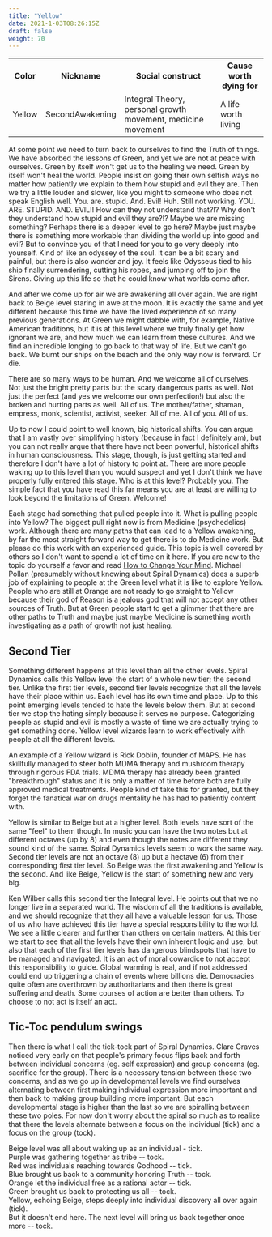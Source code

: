 ```yaml
---
title: "Yellow"
date: 2021-1-03T08:26:15Z
draft: false
weight: 70
---
```

<table style="width:100%">
  <tr>
    <th>Color</th>
    <th>Nickname</th>
    <th>Social construct</th>
    <th>Cause worth dying for</th>
  </tr>
  <tr id="Yellow">
    <td>Yellow</td>
    <td>SecondAwakening</td>
    <td>Integral Theory, personal growth movement, medicine movement</td>
    <td>A life worth living</td>
  </tr>
</table>

At some point we need to turn back to ourselves to find the Truth of things. We have absorbed the lessons of Green, and yet we are not at peace with ourselves. Green by itself won't get us to the healing we need. Green by itself won't heal the world. People insist on going their own selfish ways no matter how patiently we explain to them how stupid and evil they are. Then we try a little louder and slower, like you might to someone who does not speak English well. You. are. stupid. And. Evil! Huh. Still not working. YOU. ARE. STUPID. AND. EVIL!! How can they not understand that?!? Why don't they understand how stupid and evil they are?!? Maybe we are missing something? Perhaps there is a deeper level to go here? Maybe just maybe there is something more workable than dividing the world up into good and evil? But to convince you of that I need for you to go very deeply into yourself. Kind of like an odyssey of the soul. It can be a bit scary and painful, but there is also wonder and joy. It feels like Odysseus tied to his ship finally surrendering, cutting his ropes, and jumping off to join the Sirens. Giving up this life so that he could know what worlds come after.

And after we come up for air we are awakening all over again. We are right back to Beige level staring in awe at the moon. It is exactly the same and yet different because this time we have the lived experience of so many previous generations. At Green we might dabble with, for example, Native American traditions, but it is at this level where we truly finally get how ignorant we are, and how much we can learn from these cultures. And we find an incredible longing to go back to that way of life. But we can't go back. We burnt our ships on the beach and the only way now is forward. Or die.

There are so many ways to be human. And we welcome all of ourselves. Not just the bright pretty parts but the scary dangerous parts as well. Not just the perfect (and yes we welcome our own perfection!) but also the broken and hurting parts as well. All of us. The mother/father, shaman, empress, monk, scientist, activist, seeker. All of me. All of you. All of us.

Up to now I could point to well known, big historical shifts. You can argue that I am vastly over simplifying history (because in fact I definitely am), but you can not really argue that there have not been powerful, historical shifts in human consciousness. This stage, though, is just getting started and therefore I don't have a lot of history to point at. There are more people waking up to this level than you would suspect and yet I don't think we have properly fully entered this stage. Who is at this level? Probably you. The simple fact that you have read this far means you are at least are willing to look beyond the limitations of Green. Welcome!

Each stage had something that pulled people into it. What is pulling people into Yellow? The biggest pull right now is from Medicine (psychedelics) work. Although there are many paths that can lead to a Yellow awakening, by far the most straight forward way to get there is to do Medicine work. But please do this work with an experienced guide. This topic is well covered by others so I don't want to spend a lot of time on it here. If you are new to the topic do yourself a favor and read [How to Change Your Mind](https://en.wikipedia.org/wiki/How_to_Change_Your_Mind#:~:text=8%20.P65%202018-,How%20to%20Change%20Your%20Mind%3A%20What%20the%20New%20Science%20of,New%20York%20Times%20best%2Dseller.). Michael Pollan (presumably without knowing about Spiral Dynamics) does a superb job of explaining to people at the Green level what it is like to explore Yellow. People who are still at Orange are not ready to go straight to Yellow because their god of Reason is a jealous god that will not accept any other sources of Truth. But at Green people start to get a glimmer that there are other paths to Truth and maybe just maybe Medicine is something worth investigating as a path of growth not just healing.

## Second Tier

Something different happens at this level than all the other levels. Spiral Dynamics calls this Yellow level the start of a whole new tier; the second tier. Unlike the first tier levels, second tier levels recognize that all the levels have their place within us. Each level has its own time and place. Up to this point emerging levels tended to hate the levels below them. But at second tier we stop the hating simply because it serves no purpose. Categorizing people as stupid and evil is mostly a waste of time we are actually trying to get something done. Yellow level wizards learn to work effectively with people at all the different levels.

An example of a Yellow wizard is Rick Doblin, founder of MAPS. He has skillfully managed to steer both MDMA therapy and mushroom therapy through rigorous FDA trials. MDMA therapy has already been granted "breakthrough" status and it is only a matter of time before both are fully approved medical treatments. People kind of take this for granted, but they forget the fanatical war on drugs mentality he has had to patiently content with.  

Yellow is similar to Beige but at a higher level. Both levels have sort of the same "feel" to them though. In music you can have the two notes but at different octaves (up by 8) and even though the notes are different they sound kind of the same. Spiral Dynamics levels seem to work the same way. Second tier levels are not an octave (8) up but a hectave (6) from their corresponding first tier level. So Beige was the first awakening and Yellow is the second. And like Beige, Yellow is the start of something new and very big.

Ken Wilber calls this second tier the Integral level. He points out that we no longer live in a separated world. The wisdom of all the traditions is available, and we should recognize that they all have a valuable lesson for us. Those of us who have achieved this tier have a special responsibility to the world. We see a little clearer and further than others on certain matters. At this tier we start to see that all the levels have their own inherent logic and use, but also that each of the first tier levels has dangerous blindspots that have to be managed and navigated. It is an act of moral cowardice to not accept this responsibility to guide. Global warming is real, and if not addressed could end up triggering a chain of events where billions die. Democracies quite often are overthrown by authoritarians and then there is great suffering and death. Some courses of action are better than others. To choose to not act is itself an act.

## Tic-Toc pendulum swings

Then there is what I call the tick-tock part of Spiral Dynamics. Clare Graves noticed very early on that people's primary focus flips back and forth between individual concerns (eg. self expression) and group concerns (eg. sacrifice for the group). There is a necessary tension between those two concerns, and as we go up in developmental levels we find ourselves alternating between first making individual expression more important and then back to making group building more important.  But each developmental stage is higher than the last so we are spiralling between these two poles. For now don't worry about the spiral so much as to realize that there the levels alternate between a focus on the individual (tick) and a focus on the group (tock).

Beige level was all about waking up as an individual - tick.  
Purple was gathering together as tribe -- tock.  
Red was individuals reaching towards Godhood -- tick.  
Blue brought us back to a community honoring Truth -- tock.  
Orange let the individual free as a rational actor -- tick.  
Green brought us back to protecting us all -- tock.  
Yellow, echoing Beige, steps deeply into individual discovery all over again (tick).  
But it doesn't end here. The next level will bring us back together once more -- tock.  
